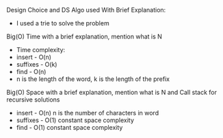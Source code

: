 Design Choice and DS Algo used With Brief Explanation:
- I used a trie to solve the problem

Big(O) Time with a brief explanation, mention what is N
- Time complexity:
- insert - O(n) 
- suffixes - O(k)
- find - O(n)
- n is the length of the word, k is the length of the prefix

Big(O) Space with a brief explanation, mention what is N and Call stack for recursive solutions
- insert - O(n) n is the number of characters in word
- suffixes - O(1) constant space complexity
- find - O(1) constant space complexity